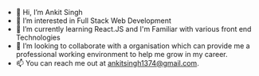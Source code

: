 - 👋 Hi, I’m Ankit Singh
- 👀 I’m interested in Full Stack Web Development
- 🌱 I’m currently learning React.JS and I'm Familiar with various front end Technologies
- 💞️ I’m looking to collaborate with a organisation which can provide me a professional working environment to help me grow in my career.
- 📫 You can reach me out at ankitsingh1374@gmail.com.

<!---
Ankit1374/Ankit1374 is a ✨ special ✨ repository because its `README.md` (this file) appears on your GitHub profile.
You can click the Preview link to take a look at your changes.
--->
